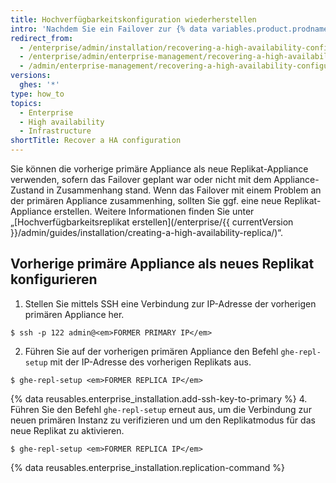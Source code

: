 ```yaml
---
title: Hochverfügbarkeitskonfiguration wiederherstellen
intro: 'Nachdem Sie ein Failover zur {% data variables.product.prodname_ghe_server %}-Appliance durchgeführt haben, sollten Sie schnellstmöglich die Redundanz zurückerlangen, anstatt sich auf eine einzelne Appliance zu verlassen.'
redirect_from:
  - /enterprise/admin/installation/recovering-a-high-availability-configuration
  - /enterprise/admin/enterprise-management/recovering-a-high-availability-configuration
  - /admin/enterprise-management/recovering-a-high-availability-configuration
versions:
  ghes: '*'
type: how_to
topics:
  - Enterprise
  - High availability
  - Infrastructure
shortTitle: Recover a HA configuration
---
```


Sie können die vorherige primäre Appliance als neue Replikat-Appliance verwenden, sofern das Failover geplant war oder nicht mit dem Appliance-Zustand in Zusammenhang stand. Wenn das Failover mit einem Problem an der primären Appliance zusammenhing, sollten Sie ggf. eine neue Replikat-Appliance erstellen. Weitere Informationen finden Sie unter „[Hochverfügbarkeitsreplikat erstellen](/enterprise/{{ currentVersion }}/admin/guides/installation/creating-a-high-availability-replica/)“.

## Vorherige primäre Appliance als neues Replikat konfigurieren

1. Stellen Sie mittels SSH eine Verbindung zur IP-Adresse der vorherigen primären Appliance her.
  ```shell
  $ ssh -p 122 admin@<em>FORMER PRIMARY IP</em>
  ```
2. Führen Sie auf der vorherigen primären Appliance den Befehl `ghe-repl-setup` mit der IP-Adresse des vorherigen Replikats aus.
  ```shell
  $ ghe-repl-setup <em>FORMER REPLICA IP</em>
  ```
{% data reusables.enterprise_installation.add-ssh-key-to-primary %}
4. Führen Sie den Befehl `ghe-repl-setup` erneut aus, um die Verbindung zur neuen primären Instanz zu verifizieren und um den Replikatmodus für das neue Replikat zu aktivieren.
  ```shell
  $ ghe-repl-setup <em>FORMER REPLICA IP</em>
  ```
{% data reusables.enterprise_installation.replication-command %}
